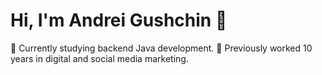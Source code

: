# Hi, I'm Andrei Gushchin 👋

🚀 Currently studying backend Java development. 
🎯 Previously worked 10 years in digital and social media marketing.
